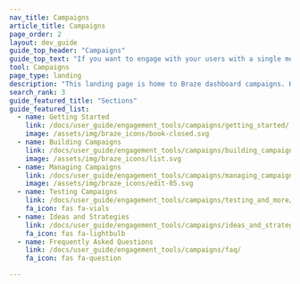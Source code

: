 ```yaml
---
nav_title: Campaigns
article_title: Campaigns
page_order: 2
layout: dev_guide
guide_top_header: "Campaigns"
guide_top_text: "If you want to engage with your users with a single message step, you can send them a campaign using any supported <a href='/docs/user_guide/message_building_by_channel/'>messaging channels</a>. Most multi-step user journeys are better created as <a href='/docs/user_guide/engagement_tools/canvas/'>Canvases</a>.<br> <br>Select any of the following topics to see articles you may be interested in."
tool: Campaigns
page_type: landing
description: "This landing page is home to Braze dashboard campaigns. Here, you can find resources on creating your campaign, managing and testing campaigns, and helpful ideas and strategies."
search_rank: 3
guide_featured_title: "Sections"
guide_featured_list:
  - name: Getting Started
    link: /docs/user_guide/engagement_tools/campaigns/getting_started/
    image: /assets/img/braze_icons/book-closed.svg
  - name: Building Campaigns
    link: /docs/user_guide/engagement_tools/campaigns/building_campaigns/
    image: /assets/img/braze_icons/list.svg
  - name: Managing Campaigns
    link: /docs/user_guide/engagement_tools/campaigns/managing_campaigns/
    image: /assets/img/braze_icons/edit-05.svg
  - name: Testing Campaigns
    link: /docs/user_guide/engagement_tools/campaigns/testing_and_more/
    fa_icon: fas fa-vials
  - name: Ideas and Strategies
    link: /docs/user_guide/engagement_tools/campaigns/ideas_and_strategies/
    fa_icon: fas fa-lightbulb
  - name: Frequently Asked Questions
    link: /docs/user_guide/engagement_tools/campaigns/faq/
    fa_icon: fas fa-question

---
```

